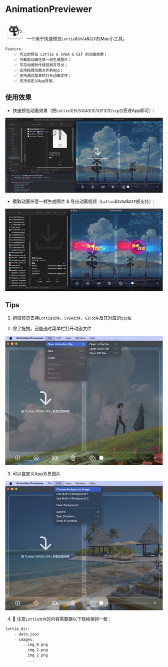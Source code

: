 # AnimationPreviewer

![icon](https://github.com/Rogue24/JPCover/raw/master/AnimationPreviewer/icon.png) 一个用于快速预览`Lottie`&`SVGA`&`GIF`的Mac小工具。

    Feature：
        ✅ 可立即预览 Lottie & SVGA & GIF 的动画效果；
        ✅ 可截取动画任意一帧生成图片；
        ✅ 可将动画制作成视频并导出；
        ✅ 支持拖拽动画文件到App；
        ✅ 支持通过菜单栏打开动画文件；
        ✅ 支持自定义App背景。

## 使用效果

- 快速预览动画效果（把`Lottie文件`/`SVGA文件`/`GIF文件`/`zip包`丢进App即可）：

![example1](https://github.com/Rogue24/JPCover/raw/master/AnimationPreviewer/example1.gif)

- 截取动画任意一帧生成图片 & 导出动画视频（`Lottie`&`SVGA`&`GIF`都支持）：

![example2](https://github.com/Rogue24/JPCover/raw/master/AnimationPreviewer/example2.gif)

## Tips

1. 拖拽预览支持`Lottie文件`、`SVGA文件`、`GIF文件`及其对应的`zip包`

2. 除了拖拽，还能通过菜单栏打开动画文件

![example2](https://github.com/Rogue24/JPCover/raw/master/AnimationPreviewer/example3.jpeg)

3. 可以自定义App背景图片

![example2](https://github.com/Rogue24/JPCover/raw/master/AnimationPreviewer/example4.jpeg)

4. 📢 注意`Lottie文件`的内容需要跟以下规格保持一致：

```swift
lottie_dir:
    - data.json
    - images:
        - img_0.png
          img_1.png
          img_2.png
          ...
```
